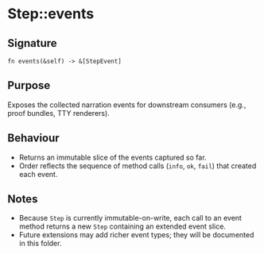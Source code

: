 # Step::events

## Signature
`fn events(&self) -> &[StepEvent]`

## Purpose
Exposes the collected narration events for downstream consumers (e.g., proof bundles, TTY renderers).

## Behaviour
- Returns an immutable slice of the events captured so far.
- Order reflects the sequence of method calls (`info`, `ok`, `fail`) that created each event.

## Notes
- Because `Step` is currently immutable-on-write, each call to an event method returns a new `Step`
  containing an extended event slice.
- Future extensions may add richer event types; they will be documented in this folder.
